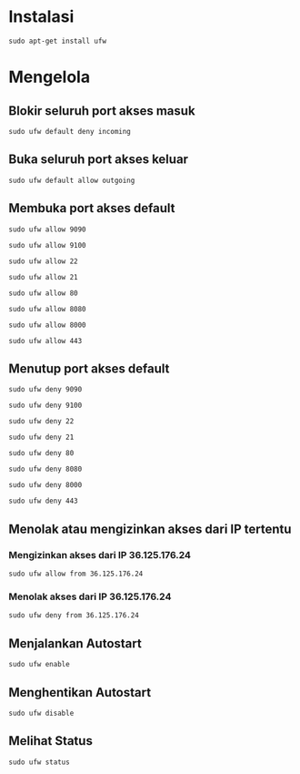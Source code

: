 # Instalasi

```
sudo apt-get install ufw
```

# Mengelola

## Blokir seluruh port akses masuk

```
sudo ufw default deny incoming
```

## Buka seluruh port akses keluar

```
sudo ufw default allow outgoing
```

## Membuka port akses default

```
sudo ufw allow 9090
```

```
sudo ufw allow 9100
```

```
sudo ufw allow 22
```

```
sudo ufw allow 21
```

```
sudo ufw allow 80
```

```
sudo ufw allow 8080
```

```
sudo ufw allow 8000
```

```
sudo ufw allow 443
```

## Menutup port akses default

```
sudo ufw deny 9090
```

```
sudo ufw deny 9100
```

```
sudo ufw deny 22
```

```
sudo ufw deny 21
```

```
sudo ufw deny 80
```

```
sudo ufw deny 8080
```

```
sudo ufw deny 8000
```

```
sudo ufw deny 443
```

## Menolak atau mengizinkan akses dari IP tertentu

### Mengizinkan akses dari IP 36.125.176.24

```
sudo ufw allow from 36.125.176.24
```

### Menolak akses dari IP 36.125.176.24

```
sudo ufw deny from 36.125.176.24
```

## Menjalankan Autostart

```
sudo ufw enable
```

## Menghentikan Autostart

```
sudo ufw disable
```

## Melihat Status

```
sudo ufw status
```

